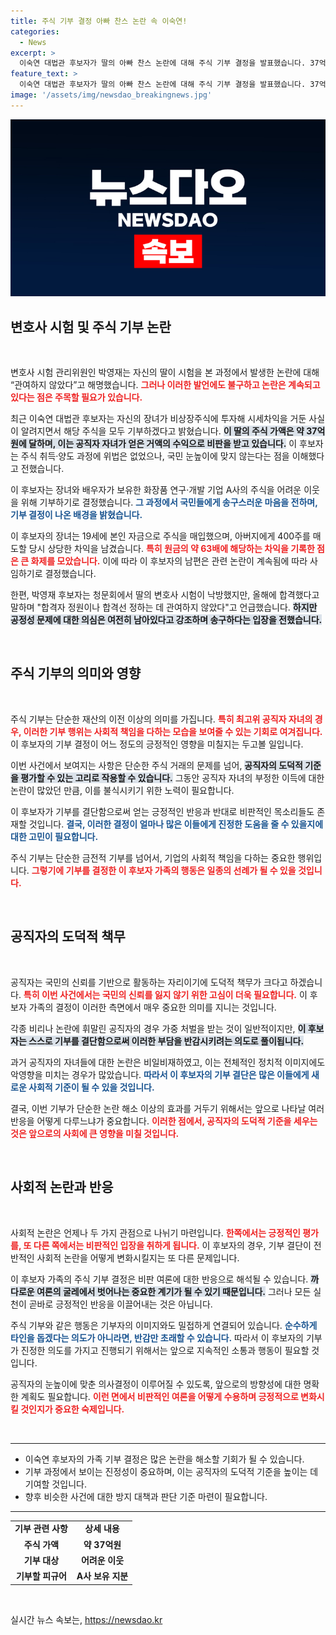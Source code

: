```yaml
---
title: 주식 기부 결정 아빠 찬스 논란 속 이숙연!
categories:
  - News
excerpt: >
  이숙연 대법관 후보자가 딸의 아빠 찬스 논란에 대해 주식 기부 결정을 발표했습니다. 37억 원 상당의 주식을 기부하며 국민에게 송구하다는 입장을 밝혔는데, 과연 이 결정이 비판 여론을 잠재울 수 있을까요?
feature_text: >
  이숙연 대법관 후보자가 딸의 아빠 찬스 논란에 대해 주식 기부 결정을 발표했습니다. 37억 원 상당의 주식을 기부하며 국민에게 송구하다는 입장을 밝혔는데, 과연 이 결정이 비판 여론을 잠재울 수 있을까요?
image: '/assets/img/newsdao_breakingnews.jpg'
---
```


<p><img src="/assets/img/newsdao_breakingnews.jpg" alt="ontimetimes 속보" /></p>

<h2 data-ke-size="size26">변호사 시험 및 주식 기부 논란</h2>

<p data-ke-size="size16">&nbsp;</p>

<p>변호사 시험 관리위원인 박영재는 자신의 딸이 시험을 본 과정에서 발생한 논란에 대해 “관여하지 않았다”고 해명했습니다. <b><span style="color: #ee2323;">그러나 이러한 발언에도 불구하고 논란은 계속되고 있다는 점은 주목할 필요가 있습니다.</span></b> </p>

<p>최근 이숙연 대법관 후보자는 자신의 장녀가 비상장주식에 투자해 시세차익을 거둔 사실이 알려지면서 해당 주식을 모두 기부하겠다고 밝혔습니다. <b><span style="background-color: #21538527;">이 딸의 주식 가액은 약 37억원에 달하며, 이는 공직자 자녀가 얻은 거액의 수익으로 비판을 받고 있습니다.</span></b> 이 후보자는 주식 취득·양도 과정에 위법은 없었으나, 국민 눈높이에 맞지 않는다는 점을 이해했다고 전했습니다.</p>

<p>이 후보자는 장녀와 배우자가 보유한 화장품 연구·개발 기업 A사의 주식을 어려운 이웃을 위해 기부하기로 결정했습니다. <b><span style="color: #1a5490;">그 과정에서 국민들에게 송구스러운 마음을 전하며, 기부 결정이 나온 배경을 밝혔습니다.</span></b> </p>

<p>이 후보자의 장녀는 19세에 본인 자금으로 주식을 매입했으며, 아버지에게 400주를 매도할 당시 상당한 차익을 남겼습니다. <b><span style="color: #ee2323;">특히 원금의 약 63배에 해당하는 차익을 기록한 점은 큰 화제를 모았습니다.</span></b> 이에 따라 이 후보자의 남편은 관련 논란이 계속됨에 따라 사임하기로 결정했습니다.</p>

<p>한편, 박영재 후보자는 청문회에서 딸의 변호사 시험이 낙방했지만, 올해에 합격했다고 말하며 "합격자 정원이나 합격선 정하는 데 관여하지 않았다"고 언급했습니다. <b><span style="background-color: #21538527;">하지만 공정성 문제에 대한 의심은 여전히 남아있다고 강조하며 송구하다는 입장을 전했습니다.</span></b></p>

<p data-ke-size="size16">&nbsp;</p>

<h2 data-ke-size="size26">주식 기부의 의미와 영향</h2>

<p data-ke-size="size16">&nbsp;</p>

<p>주식 기부는 단순한 재산의 이전 이상의 의미를 가집니다. <b><span style="color: #ee2323;">특히 최고위 공직자 자녀의 경우, 이러한 기부 행위는 사회적 책임을 다하는 모습을 보여줄 수 있는 기회로 여겨집니다.</span></b> 이 후보자의 기부 결정이 어느 정도의 긍정적인 영향을 미칠지는 두고볼 일입니다.</p>

<p>이번 사건에서 보여지는 사항은 단순한 주식 거래의 문제를 넘어, <b><span style="background-color: #21538527;">공직자의 도덕적 기준을 평가할 수 있는 고리로 작용할 수 있습니다.</span></b> 그동안 공직자 자녀의 부정한 이득에 대한 논란이 많았던 만큼, 이를 불식시키기 위한 노력이 필요합니다.</p>

<p>이 후보자가 기부를 결단함으로써 얻는 긍정적인 반응과 반대로 비판적인 목소리들도 존재할 것입니다. <b><span style="color: #1a5490;">결국, 이러한 결정이 얼마나 많은 이들에게 진정한 도움을 줄 수 있을지에 대한 고민이 필요합니다.</span></b> </p>

<p>주식 기부는 단순한 금전적 기부를 넘어서, 기업의 사회적 책임을 다하는 중요한 행위입니다. <b><span style="color: #ee2323;">그렇기에 기부를 결정한 이 후보자 가족의 행동은 일종의 선례가 될 수 있을 것입니다.</span></b></p>

<p data-ke-size="size16">&nbsp;</p>

<h2 data-ke-size="size26">공직자의 도덕적 책무</h2>

<p data-ke-size="size16">&nbsp;</p>

<p>공직자는 국민의 신뢰를 기반으로 활동하는 자리이기에 도덕적 책무가 크다고 하겠습니다. <b><span style="color: #ee2323;">특히 이번 사건에서는 국민의 신뢰를 잃지 않기 위한 고심이 더욱 필요합니다.</span></b> 이 후보자 가족의 결정이 이러한 측면에서 매우 중요한 의미를 지니는 것입니다.</p>

<p>각종 비리나 논란에 휘말린 공직자의 경우 가중 처벌을 받는 것이 일반적이지만, <b><span style="background-color: #21538527;">이 후보자는 스스로 기부를 결단함으로써 이러한 부담을 반감시키려는 의도로 풀이됩니다.</span></b> </p>

<p>과거 공직자의 자녀들에 대한 논란은 비일비재하였고, 이는 전체적인 정치적 이미지에도 악영향을 미치는 경우가 많았습니다. <b><span style="color: #1a5490;">따라서 이 후보자의 기부 결단은 많은 이들에게 새로운 사회적 기준이 될 수 있을 것입니다.</span></b> </p>

<p>결국, 이번 기부가 단순한 논란 해소 이상의 효과를 거두기 위해서는 앞으로 나타날 여러 반응을 어떻게 다루느냐가 중요합니다. <b><span style="color: #ee2323;">이러한 점에서, 공직자의 도덕적 기준을 세우는 것은 앞으로의 사회에 큰 영향을 미칠 것입니다.</span></b></p>

<p data-ke-size="size16">&nbsp;</p>

<h2 data-ke-size="size26">사회적 논란과 반응</h2>

<p data-ke-size="size16">&nbsp;</p>

<p>사회적 논란은 언제나 두 가지 관점으로 나뉘기 마련입니다. <b><span style="color: #ee2323;">한쪽에서는 긍정적인 평가를, 또 다른 쪽에서는 비판적인 입장을 취하게 됩니다.</span></b> 이 후보자의 경우, 기부 결단이 전반적인 사회적 논란을 어떻게 변화시킬지는 또 다른 문제입니다.</p>

<p>이 후보자 가족의 주식 기부 결정은 비판 여론에 대한 반응으로 해석될 수 있습니다. <b><span style="background-color: #21538527;">까다로운 여론의 굴레에서 벗어나는 중요한 계기가 될 수 있기 때문입니다.</span></b> 그러나 모든 실천이 곧바로 긍정적인 반응을 이끌어내는 것은 아닙니다.</p>

<p>주식 기부와 같은 행동은 기부자의 이미지와도 밀접하게 연결되어 있습니다. <b><span style="color: #1a5490;">순수하게 타인을 돕겠다는 의도가 아니라면, 반감만 초래할 수 있습니다.</span></b> 따라서 이 후보자의 기부가 진정한 의도를 가지고 진행되기 위해서는 앞으로 지속적인 소통과 행동이 필요할 것입니다.</p>

<p>공직자의 눈높이에 맞춘 의사결정이 이루어질 수 있도록, 앞으로의 방향성에 대한 명확한 계획도 필요합니다. <b><span style="color: #ee2323;">이런 면에서 비판적인 여론을 어떻게 수용하며 긍정적으로 변화시킬 것인지가 중요한 숙제입니다.</span></b> </p>

<p data-ke-size="size16">&nbsp;</p>

<hr>

<ul>
  <li>이숙연 후보자의 가족 기부 결정은 많은 논란을 해소할 기회가 될 수 있습니다.</li>
  <li>기부 과정에서 보이는 진정성이 중요하며, 이는 공직자의 도덕적 기준을 높이는 데 기여할 것입니다.</li>
  <li>향후 비슷한 사건에 대한 방지 대책과 판단 기준 마련이 필요합니다.</li>
</ul>

<hr>

<table>
  <tr>
    <td style="text-align: center; height: 17px;"><b>기부 관련 사항</b></td>
    <td style="text-align: center; height: 17px;"><b>상세 내용</b></td>
  </tr>
  <tr>
    <td style="text-align: center; height: 17px;"><b>주식 가액</b></td>
    <td style="text-align: center; height: 17px;"><b>약 37억원</b></td>
  </tr>
  <tr>
    <td style="text-align: center; height: 17px;"><b>기부 대상</b></td>
    <td style="text-align: center; height: 17px;"><b>어려운 이웃</b></td>
  </tr>
  <tr>
    <td style="text-align: center; height: 17px;"><b>기부할 피규어</b></td>
    <td style="text-align: center; height: 17px;"><b>A사 보유 지분</b></td>
  </tr>
</table>

<p data-ke-size="size16">&nbsp;</p>
실시간 뉴스 속보는, <a href="https://newsdao.kr" rel="dofollow">https://newsdao.kr</a>


